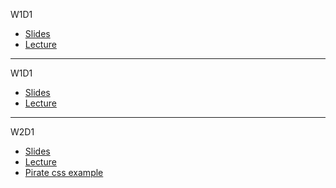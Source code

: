 W1D1
* [Slides](https://docs.google.com/presentation/d/13z1Z7nhuGp2YjmypROtZR4rVkHeR8428KBiYPKE7-Zs/edit#slide=id.g34ad704ccc_0_16)
* [Lecture](https://youtu.be/tB6xjhFqxGQ)
---
W1D1
* [Slides](https://docs.google.com/presentation/d/1uqOi8OSypr__QMGGNM44OsSfUnha3lXfYEpuGo2xv10/edit?usp=sharing)
* [Lecture](https://www.youtube.com/watch?v=cmfcSszKu3U&feature=youtu.be)
---
W2D1
* [Slides](https://docs.google.com/presentation/d/1YtmG06tS_EHo_ehh6hYPt0pRo58XjlaFeIOmLWZ4aRY/edit#slide=id.g3454bc9b75_0_148)
* [Lecture](https://www.youtube.com/watch?v=dxoHHMQ1NEY)
* [Pirate css example](https://gist.github.com/jenreiher/c035fc5af0b36c7b9abb9e58850f1981)
